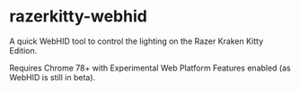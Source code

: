 # razerkitty-webhid

A quick WebHID tool to control the lighting on the Razer Kraken Kitty Edition.

Requires Chrome 78+ with Experimental Web Platform Features enabled (as WebHID
is still in beta).
